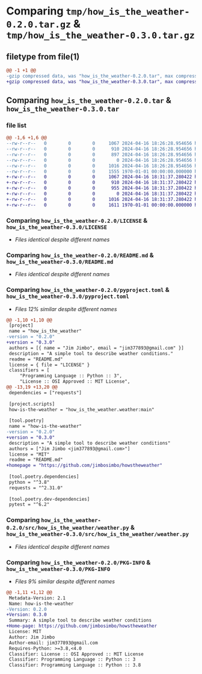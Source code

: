 # Comparing `tmp/how_is_the_weather-0.2.0.tar.gz` & `tmp/how_is_the_weather-0.3.0.tar.gz`

## filetype from file(1)

```diff
@@ -1 +1 @@
-gzip compressed data, was "how_is_the_weather-0.2.0.tar", max compression
+gzip compressed data, was "how_is_the_weather-0.3.0.tar", max compression
```

## Comparing `how_is_the_weather-0.2.0.tar` & `how_is_the_weather-0.3.0.tar`

### file list

```diff
@@ -1,6 +1,6 @@
--rw-r--r--   0        0        0     1067 2024-04-16 18:26:28.954656 how_is_the_weather-0.2.0/LICENSE
--rw-r--r--   0        0        0      910 2024-04-16 18:26:28.954656 how_is_the_weather-0.2.0/README.md
--rw-r--r--   0        0        0      897 2024-04-16 18:26:28.954656 how_is_the_weather-0.2.0/pyproject.toml
--rw-r--r--   0        0        0        0 2024-04-16 18:26:28.954656 how_is_the_weather-0.2.0/src/how_is_the_weather/__init__.py
--rw-r--r--   0        0        0     1016 2024-04-16 18:26:28.954656 how_is_the_weather-0.2.0/src/how_is_the_weather/weather.py
--rw-r--r--   0        0        0     1555 1970-01-01 00:00:00.000000 how_is_the_weather-0.2.0/PKG-INFO
+-rw-r--r--   0        0        0     1067 2024-04-16 18:31:37.280422 how_is_the_weather-0.3.0/LICENSE
+-rw-r--r--   0        0        0      910 2024-04-16 18:31:37.280422 how_is_the_weather-0.3.0/README.md
+-rw-r--r--   0        0        0      955 2024-04-16 18:31:37.280422 how_is_the_weather-0.3.0/pyproject.toml
+-rw-r--r--   0        0        0        0 2024-04-16 18:31:37.280422 how_is_the_weather-0.3.0/src/how_is_the_weather/__init__.py
+-rw-r--r--   0        0        0     1016 2024-04-16 18:31:37.280422 how_is_the_weather-0.3.0/src/how_is_the_weather/weather.py
+-rw-r--r--   0        0        0     1611 1970-01-01 00:00:00.000000 how_is_the_weather-0.3.0/PKG-INFO
```

### Comparing `how_is_the_weather-0.2.0/LICENSE` & `how_is_the_weather-0.3.0/LICENSE`

 * *Files identical despite different names*

### Comparing `how_is_the_weather-0.2.0/README.md` & `how_is_the_weather-0.3.0/README.md`

 * *Files identical despite different names*

### Comparing `how_is_the_weather-0.2.0/pyproject.toml` & `how_is_the_weather-0.3.0/pyproject.toml`

 * *Files 12% similar despite different names*

```diff
@@ -1,10 +1,10 @@
 [project]
 name = "how_is_the_weather"
-version = "0.2.0"
+version = "0.3.0"
 authors = [{ name = "Jim Jimbo", email = "jim377893@gmail.com" }]
 description = "A simple tool to describe weather conditions."
 readme = "README.md"
 license = { file = "LICENSE" }
 classifiers = [
     "Programming Language :: Python :: 3",
     "License :: OSI Approved :: MIT License",
@@ -13,19 +13,20 @@
 dependencies = ["requests"]
 
 [project.scripts]
 how-is-the-weather = "how_is_the_weather.weather:main"
 
 [tool.poetry]
 name = "how-is-the-weather"
-version = "0.2.0"
+version = "0.3.0"
 description = "A simple tool to describe weather conditions"
 authors = ["Jim Jimbo <jim377893@gmail.com>"]
 license = "MIT"
 readme = "README.md"
+homepage = "https://github.com/jimbosimbo/howstheweather"
 
 [tool.poetry.dependencies]
 python = "^3.8"
 requests = "^2.31.0"
 
 [tool.poetry.dev-dependencies]
 pytest = "^6.2"
```

### Comparing `how_is_the_weather-0.2.0/src/how_is_the_weather/weather.py` & `how_is_the_weather-0.3.0/src/how_is_the_weather/weather.py`

 * *Files identical despite different names*

### Comparing `how_is_the_weather-0.2.0/PKG-INFO` & `how_is_the_weather-0.3.0/PKG-INFO`

 * *Files 9% similar despite different names*

```diff
@@ -1,11 +1,12 @@
 Metadata-Version: 2.1
 Name: how-is-the-weather
-Version: 0.2.0
+Version: 0.3.0
 Summary: A simple tool to describe weather conditions
+Home-page: https://github.com/jimbosimbo/howstheweather
 License: MIT
 Author: Jim Jimbo
 Author-email: jim377893@gmail.com
 Requires-Python: >=3.8,<4.0
 Classifier: License :: OSI Approved :: MIT License
 Classifier: Programming Language :: Python :: 3
 Classifier: Programming Language :: Python :: 3.8
```

